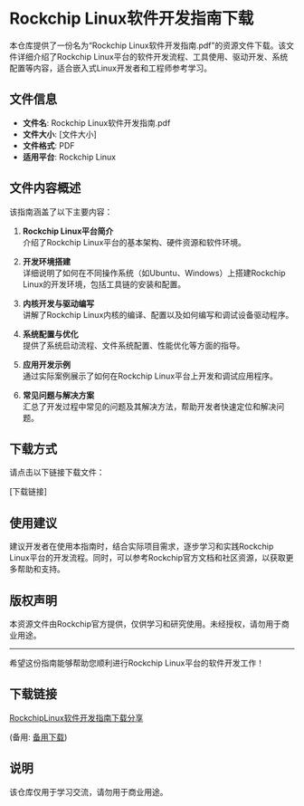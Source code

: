 # Rockchip Linux软件开发指南下载

本仓库提供了一份名为“Rockchip Linux软件开发指南.pdf”的资源文件下载。该文件详细介绍了Rockchip Linux平台的软件开发流程、工具使用、驱动开发、系统配置等内容，适合嵌入式Linux开发者和工程师参考学习。

## 文件信息

- **文件名**: Rockchip Linux软件开发指南.pdf
- **文件大小**: [文件大小]
- **文件格式**: PDF
- **适用平台**: Rockchip Linux

## 文件内容概述

该指南涵盖了以下主要内容：

1. **Rockchip Linux平台简介**  
   介绍了Rockchip Linux平台的基本架构、硬件资源和软件环境。

2. **开发环境搭建**  
   详细说明了如何在不同操作系统（如Ubuntu、Windows）上搭建Rockchip Linux的开发环境，包括工具链的安装和配置。

3. **内核开发与驱动编写**  
   讲解了Rockchip Linux内核的编译、配置以及如何编写和调试设备驱动程序。

4. **系统配置与优化**  
   提供了系统启动流程、文件系统配置、性能优化等方面的指导。

5. **应用开发示例**  
   通过实际案例展示了如何在Rockchip Linux平台上开发和调试应用程序。

6. **常见问题与解决方案**  
   汇总了开发过程中常见的问题及其解决方法，帮助开发者快速定位和解决问题。

## 下载方式

请点击以下链接下载文件：

[下载链接]

## 使用建议

建议开发者在使用本指南时，结合实际项目需求，逐步学习和实践Rockchip Linux平台的开发流程。同时，可以参考Rockchip官方文档和社区资源，以获取更多帮助和支持。

## 版权声明

本资源文件由Rockchip官方提供，仅供学习和研究使用。未经授权，请勿用于商业用途。

---

希望这份指南能够帮助您顺利进行Rockchip Linux平台的软件开发工作！

## 下载链接
[RockchipLinux软件开发指南下载分享](https://pan.quark.cn/s/6b51613ffd2b) 

(备用: [备用下载](https://pan.baidu.com/s/1oNnsjg7ekBBaF3zrns2kqQ?pwd=1234))

## 说明

该仓库仅用于学习交流，请勿用于商业用途。
